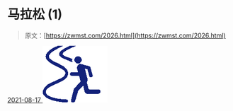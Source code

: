 <!--yml
category: 未分类
date: 0001-01-01 00:00:00
--->

# 马拉松 (1)

> 原文：[https://zwmst.com/2026.html](https://zwmst.com/2026.html)

   [ <time datetime="2021-08-17T10:00:59+08:00"> 2021-08-17 </time> ](https://zwmst.com/%e9%a9%ac%e6%8b%89%e6%9d%be-1)  [![](img/4bbe25f5bcbdc6fd9f92891171197a3f.png)](https://zwmst.com/wp-content/uploads/2021/08/1629165659-36472b84721190d.png)